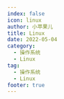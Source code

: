 ```yaml
---
index: false
icon: linux
author: 小苹果儿
title: Linux
date: 2022-05-04
category:
  - 操作系统
  - Linux
tag:
  - 操作系统
  - Linux
footer: true
---
```



